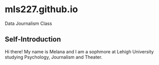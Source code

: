 # mls227.github.io
Data Journalism Class
## Self-Introduction
Hi there! My name is Melana and I am a sophmore at Lehigh University studying Psychology, Journalism and Theater. 
